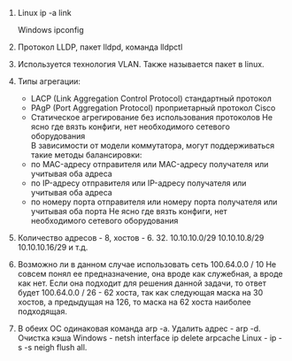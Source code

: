 1.  Linux ip -a link
  
    Windows ipconfig

2.  Протокол LLDP, пакет lldpd, команда lldpctl

3.  Используется технология VLAN. Также называется пакет в linux.

4.  Типы агрегации:    
      * LACP (Link Aggregation Control Protocol) стандартный протокол
      * PAgP (Port Aggregation Protocol) проприетарный протокол Cisco
      * Статическое агрегирование без использования протоколов
    Не ясно где вязть конфиги, нет необходимого сетевого оборудования  
    В зависимости от модели коммутатора, могут поддерживаться такие методы балансировки:
      * по MAC-адресу отправителя или MAC-адресу получателя или учитывая оба адреса
      * по IP-адресу отправителя или IP-адресу получателя или учитывая оба адреса
      * по номеру порта отправителя или номеру порта получателя или учитывая оба порта
    Не ясно где вязть конфиги, нет необходимого сетевого оборудования        
    
5.  Количество адресов - 8, хостов - 6. 32. 10.10.10.0/29 10.10.10.8/29 10.10.10.16/29 и т.д.

6.  Возможно ли в данном случае использовать сеть 100.64.0.0 / 10 Не совсем понял ее предназначение, она вроде как служебная, а вроде как нет. Если она подходит для    решения данной задачи, то ответ будет 100.64.0.0 / 26 - 62 хоста, так как следующая маска на 30 хостов, а предыдущая на 126, то маска на 62 хоста наиболее подходящая. 

7.  В обеих ОС одинаковая команда arp -a. Удалить адрес - arp -d. Очистка кэша Windows - netsh interface ip delete arpcache Linux - ip -s -s neigh flush all.    
